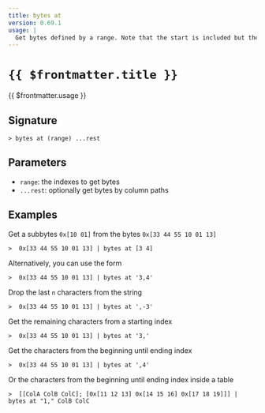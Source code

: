 ```yaml
---
title: bytes at
version: 0.69.1
usage: |
  Get bytes defined by a range. Note that the start is included but the end is excluded, and that the first byte is index 0.
---
```


# <code>{{ $frontmatter.title }}</code>

<div style='white-space: pre-wrap;'>{{ $frontmatter.usage }}</div>

## Signature

```> bytes at (range) ...rest```

## Parameters

 -  `range`: the indexes to get bytes
 -  `...rest`: optionally get bytes by column paths

## Examples

Get a subbytes `0x[10 01]` from the bytes `0x[33 44 55 10 01 13]`
```shell
>  0x[33 44 55 10 01 13] | bytes at [3 4]
```

Alternatively, you can use the form
```shell
>  0x[33 44 55 10 01 13] | bytes at '3,4'
```

Drop the last `n` characters from the string
```shell
>  0x[33 44 55 10 01 13] | bytes at ',-3'
```

Get the remaining characters from a starting index
```shell
>  0x[33 44 55 10 01 13] | bytes at '3,'
```

Get the characters from the beginning until ending index
```shell
>  0x[33 44 55 10 01 13] | bytes at ',4'
```

Or the characters from the beginning until ending index inside a table
```shell
>  [[ColA ColB ColC]; [0x[11 12 13] 0x[14 15 16] 0x[17 18 19]]] | bytes at "1," ColB ColC
```
